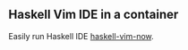 Haskell Vim IDE in a container
------------------------------

Easily run Haskell IDE [haskell-vim-now](https://github.com/begriffs/haskell-vim-now).
